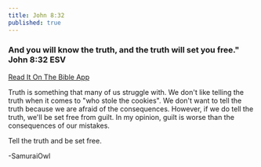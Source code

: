```yaml
---
title: John 8:32
published: true
---
```


<h3>And you will know the truth, and the truth will set you free."
John 8:32 ESV</h3>
<a href = "https://bible.com/bible/59/jhn.8.32.ESV">Read It On The Bible App</a>
<p>Truth is something that many of us struggle with. We don't like telling the truth when it comes to "who stole the cookies". We don't want to tell the truth because we are afraid of the consequences. However, if we do tell the truth, we'll be set free from guilt. In my opinion, guilt is worse than the consequences of our mistakes.</p> 
<p>Tell the truth and be set free.</p>
<p> -SamuraiOwl </p>
